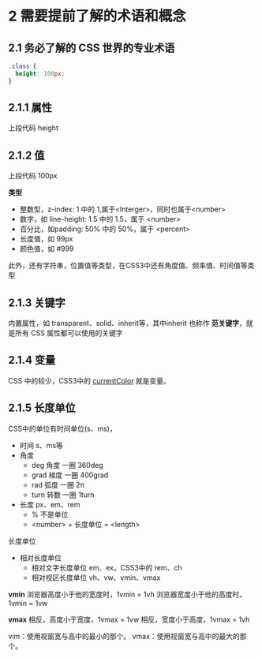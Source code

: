 # 2 需要提前了解的术语和概念

## 2.1 务必了解的 CSS 世界的专业术语

```css
.class {
  height: 100px;
}
```

## 2.1.1 属性

上段代码 height

## 2.1.2 值

上段代码 100px

**类型**
- 整数型，z-index: 1 中的 1,属于\<Interger>，同时也属于\<number>
- 数字，如 line-height: 1.5 中的 1.5，属于 \<number>
- 百分比，如padding: 50% 中的 50%，属于 \<percent>
- 长度值，如 99px
- 颜色值，如 #999

此外，还有字符串，位置值等类型，在CSS3中还有角度值、频率值、时间值等类型

## 2.1.3 关键字

内置属性，如 transparent、solid、inherit等，其中inherit 也称作 **范关键字**，就是所有 CSS 属性都可以使用的关键字

## 2.1.4 变量

CSS 中的较少，CSS3中的 [currentColor](http://www.zhangxinxu.com/wordpress/?p=4385) 就是变量。

## 2.1.5 长度单位
CSS中的单位有时间单位(s、ms)，
- 时间 s、ms等
- 角度
  - deg  角度 一圈 360deg
  - grad 梯度 一圈 400grad
  - rad  弧度 一圈 2π
  - turn 转数 一圈 1turn
- 长度 px、em、rem
  - % 不是单位
  - \<number> + 长度单位 = \<length>

长度单位
- 相对长度单位
  - 相对文字长度单位 em、ex，CSS3中的 rem、ch
  - 相对视区长度单位 vh、vw、vmin、vmax


**vmin**
浏览器高度小于他的宽度时，1vmin = 1vh
浏览器宽度小于他的高度时，1vmin = 1vw

**vmax**
相反，高度小于宽度，1vmax = 1vw
相反，宽度小于高度，1vmax = 1vh

vim：使用视窗宽与高中的最小的那个。 vmax：使用视窗宽与高中的最大的那个。

